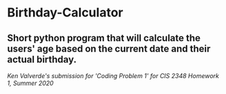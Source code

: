 # Birthday-Calculator
Short python program that will calculate the users' age based on the current date and their actual birthday. 
---
*Ken Valverde's submission for 'Coding Problem 1' for CIS 2348 Homework 1, Summer 2020*
